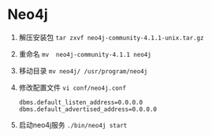 # Neo4j

1. 解压安装包 `tar zxvf neo4j-community-4.1.1-unix.tar.gz`

2. 重命名 `mv  neo4j-community-4.1.1 neo4j`

3. 移动目录 `mv neo4j/ /usr/program/neo4j`

4. 修改配置文件 `vi conf/neo4j.conf`

    ```shell
    dbms.default_listen_address=0.0.0.0
    dbms.default_advertised_address=0.0.0.0
    ```

5. 启动neo4j服务 `./bin/neo4j start`
